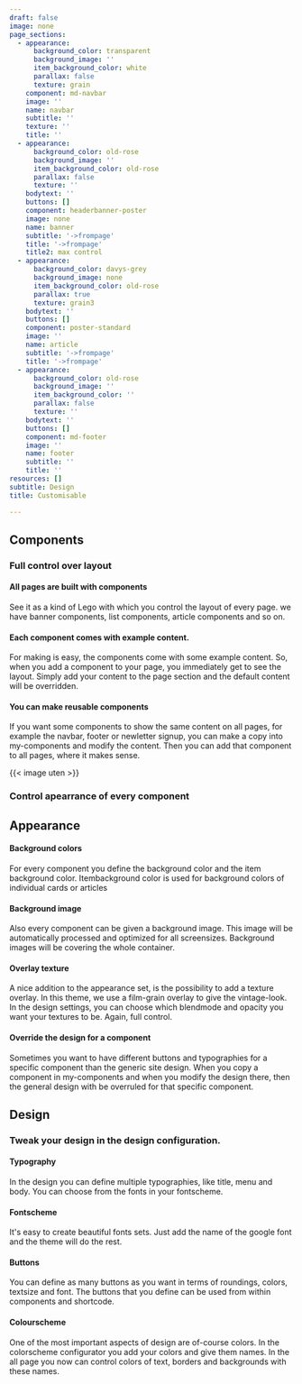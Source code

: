 ```yaml
---
draft: false
image: none
page_sections:
  - appearance:
      background_color: transparent
      background_image: ''
      item_background_color: white
      parallax: false
      texture: grain
    component: md-navbar
    image: ''
    name: navbar
    subtitle: ''
    texture: ''
    title: ''
  - appearance:
      background_color: old-rose
      background_image: ''
      item_background_color: old-rose
      parallax: false
      texture: ''
    bodytext: ''
    buttons: []
    component: headerbanner-poster
    image: none
    name: banner
    subtitle: '->frompage'
    title: '->frompage'
    title2: max control
  - appearance:
      background_color: davys-grey
      background_image: none
      item_background_color: old-rose
      parallax: true
      texture: grain3
    bodytext: ''
    buttons: []
    component: poster-standard
    image: ''
    name: article
    subtitle: '->frompage'
    title: '->frompage'
  - appearance:
      background_color: old-rose
      background_image: ''
      item_background_color: ''
      parallax: false
      texture: ''
    bodytext: ''
    buttons: []
    component: md-footer
    image: ''
    name: footer
    subtitle: ''
    title: ''
resources: []
subtitle: Design
title: Customisable

---
```



##  Components

### Full control over layout

#### All pages are built with components
See it as a kind of Lego with which you control the layout of every page.
we have banner components, list components, article components and so on.

#### Each component comes with example content.
For making is easy, the components come with some example content. So, when you add a component to your page, you immediately get to see the layout. Simply add your content to the page section and the default content will be overridden.

#### You can make reusable components
If you want some components to show the same content on all pages, for example the navbar, footer or newletter signup, you can make a copy into my-components and modify the content.
Then you can add that component to all pages, where it makes sense.

{{< image uten >}}


### Control apearrance of every component

##  Appearance

#### Background colors
For every component you define the background color and the item background color.
Itembackground color is used for background colors of individual cards or articles

#### Background image
Also every component can be given a background image. This image will be automatically processed and optimized for all screensizes. Background images will be covering the whole container.

#### Overlay texture
A nice addition to the appearance set, is the possibility to add a texture overlay. In this theme, we use a film-grain overlay to give the vintage-look. In the design settings, you can choose which blendmode and opacity you want your textures to be. Again, full control.

#### Override the design for a component 
Sometimes you want to have different buttons and typographies for a specific component than the generic site design. When you copy a component in my-components and when you modify the design there, then the general design with be overruled for that specific component.

##  Design

### Tweak your design in the design configuration.

#### Typography
In the design you can define multiple typographies, like title, menu and body.
You can choose from the fonts in your fontscheme.

#### Fontscheme
It's easy to create beautiful fonts sets. Just add the name of the google font and the theme will do the rest.

#### Buttons
You can define as many buttons as you want in terms of roundings, colors, textsize and font. The buttons that you define can be used from within components and shortcode. 

#### Colourscheme
One of the most important aspects of design are of-course colors. In the colorscheme configurator you add your colors and give them names. In the all page you now can control colors of text, borders and backgrounds with these names.
